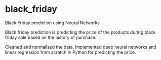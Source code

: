 # black_friday
Black Friday prediction using Neural Networks

Black friday prediction is predicting the price of the products during black friday sale based on the history of purchase.

Cleaned and normalised the data.
Implemented deep neural networks and linear regression from scratch in Python for predicting the price. 
